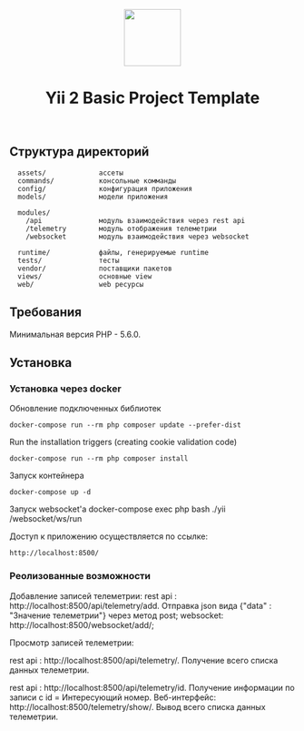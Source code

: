 <p align="center">
    <a href="https://github.com/yiisoft" target="_blank">
        <img src="https://avatars0.githubusercontent.com/u/993323" height="100px">
    </a>
    <h1 align="center">Yii 2 Basic Project Template</h1>
    <br>
</p>

Структура директорий
-------------------

      assets/             ассеты
      commands/           консольные комманды
      config/             конфигурация приложения
      models/             модели приложения
      
      modules/
        /api              модуль взаимодействия через rest api
        /telemetry        модуль отображения телеметрии
        /websocket        модуль взаимодействия через websocket
      
      runtime/            файлы, генерируемые runtime
      tests/              тесты
      vendor/             поставщики пакетов
      views/              основные view
      web/                web ресурсы



Требования
------------

Минимальная версия PHP - 5.6.0.


Установка
------------

### Установка через docker

Обновление подключенных библиотек

    docker-compose run --rm php composer update --prefer-dist
    
Run the installation triggers (creating cookie validation code)

    docker-compose run --rm php composer install    
    
Запуск контейнера

    docker-compose up -d
    
Запуск websocket'а
    docker-compose exec php bash
    ./yii /websocket/ws/run

Доступ к приложению осуществляется по ссылке:

    http://localhost:8500/

### Реолизованные возможности

Добавление записей телеметрии:
rest api : http://localhost:8500/api/telemetry/add. Отправка json вида {"data" : "Значение телеметрии"} через метод post;
websocket: http://localhost:8500/websocket/add/;
    
Просмотр записей телеметрии:

rest api     : http://localhost:8500/api/telemetry/.   Получение всего списка данных телеметрии.

rest api     : http://localhost:8500/api/telemetry/id. Получение информации по записи с id = Интересующий номер.
Веб-интерфейс: http://localhost:8500/telemetry/show/.  Вывод всего списка данных телеметрии. 
